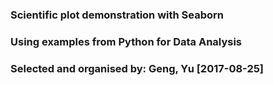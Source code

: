 ### Scientific plot demonstration with Seaborn
### Using examples from Python for Data Analysis
### Selected and organised by: Geng, Yu [2017-08-25]
